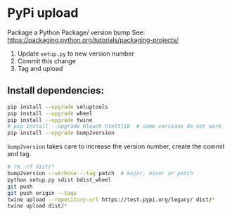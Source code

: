 
# PyPi upload

Package a Python Package/ version bump See: https://packaging.python.org/tutorials/packaging-projects/

1. Update `setup.py` to new version number
2. Commit this change
3. Tag and upload

## Install dependencies:
```bash
pip install --upgrade setuptools
pip install --upgrade wheel
pip install --upgrade twine
# pip install --upgrade bleach html5lib  # some versions do not work
pip install --upgrade bump2version
```

`bump2version` takes care to increase the version number, create the commit and tag.

```bash
# rm -rf dist/*
bump2version --verbose --tag patch  # major, minor or patch
python setup.py sdist bdist_wheel
git push
git push origin --tags
twine upload --repository-url https://test.pypi.org/legacy/ dist/*
twine upload dist/*
```
